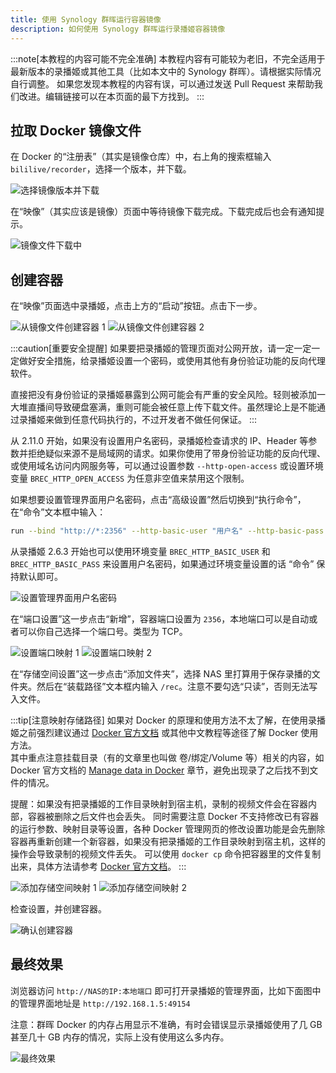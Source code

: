 ```yaml
---
title: 使用 Synology 群晖运行容器镜像
description: 如何使用 Synology 群晖运行录播姬容器镜像
---
```


:::note[本教程的内容可能不完全准确]
本教程内容有可能较为老旧，不完全适用于最新版本的录播姬或其他工具（比如本文中的 Synology 群晖）。请根据实际情况自行调整。
如果您发现本教程的内容有误，可以通过发送 Pull Request 来帮助我们改进。编辑链接可以在本页面的最下方找到。
:::

## 拉取 Docker 镜像文件

在 Docker 的“注册表”（其实是镜像仓库）中，右上角的搜索框输入 `bililive/recorder`，选择一个版本，并下载。

![选择镜像版本并下载](@assets/install-guides/user-install-docker-synology-1.png)

在“映像”（其实应该是镜像）页面中等待镜像下载完成。下载完成后也会有通知提示。

![镜像文件下载中](@assets/install-guides/user-install-docker-synology-2.png)

## 创建容器

在“映像”页面选中录播姬，点击上方的“启动”按钮。点击下一步。

![从镜像文件创建容器 1](@assets/install-guides/user-install-docker-synology-3.png)
![从镜像文件创建容器 2](@assets/install-guides/user-install-docker-synology-4.png)

:::caution[重要安全提醒]
如果要把录播姬的管理页面对公网开放，请一定一定一定做好安全措施，给录播姬设置一个密码，或使用其他有身份验证功能的反向代理软件。

直接把没有身份验证的录播姬暴露到公网可能会有严重的安全风险。轻则被添加一大堆直播间导致硬盘塞满，重则可能会被任意上传下载文件。虽然理论上是不能通过录播姬来做到任意代码执行的，不过开发者不做任何保证。
:::

从 2.11.0 开始，如果没有设置用户名密码，录播姬检查请求的 IP、Header 等参数并拒绝疑似来源不是局域网的请求。如果你使用了带身份验证功能的反向代理、或使用域名访问内网服务等，可以通过设置参数 `--http-open-access` 或设置环境变量 `BREC_HTTP_OPEN_ACCESS` 为任意非空值来禁用这个限制。

如果想要设置管理界面用户名密码，点击“高级设置”然后切换到“执行命令”，在“命令”文本框中输入：

```bash
run --bind "http://*:2356" --http-basic-user "用户名" --http-basic-pass "密码" /rec
```

从录播姬 2.6.3 开始也可以使用环境变量 `BREC_HTTP_BASIC_USER` 和 `BREC_HTTP_BASIC_PASS` 来设置用户名密码，如果通过环境变量设置的话 “命令” 保持默认即可。

![设置管理界面用户名密码](@assets/install-guides/user-install-docker-synology-b.png)

在“端口设置”这一步点击“新增”，容器端口设置为 `2356`，本地端口可以是自动或者可以你自己选择一个端口号。类型为 TCP。

![设置端口映射 1](@assets/install-guides/user-install-docker-synology-5.png)
![设置端口映射 2](@assets/install-guides/user-install-docker-synology-6.png)

在“存储空间设置”这一步点击“添加文件夹”，选择 NAS 里打算用于保存录播的文件夹。然后在“装载路径”文本框内输入 `/rec`。注意不要勾选“只读”，否则无法写入文件。

:::tip[注意映射存储路径]
如果对 Docker 的原理和使用方法不太了解，在使用录播姬之前强烈建议通过 [Docker 官方文档](https://docs.docker.com/get-started/) 或其他中文教程等途径了解 Docker 使用方法。  
其中重点注意挂载目录（有的文章里也叫做 卷/绑定/Volume 等）相关的内容，如 Docker 官方文档的 [Manage data in Docker](https://docs.docker.com/storage/) 章节，避免出现录了之后找不到文件的情况。

提醒：如果没有把录播姬的工作目录映射到宿主机，录制的视频文件会在容器内部，容器被删除之后文件也会丢失。
同时需要注意 Docker 不支持修改已有容器的运行参数、映射目录等设置，各种 Docker 管理网页的修改设置功能是会先删除容器再重新创建一个新容器，如果没有把录播姬的工作目录映射到宿主机，这样的操作会导致录制的视频文件丢失。
可以使用 `docker cp` 命令把容器里的文件复制出来，具体方法请参考 [Docker 官方文档](https://docs.docker.com/engine/reference/commandline/cp/)。
:::

![添加存储空间映射 1](@assets/install-guides/user-install-docker-synology-7.png)
![添加存储空间映射 2](@assets/install-guides/user-install-docker-synology-8.png)

检查设置，并创建容器。

![确认创建容器](@assets/install-guides/user-install-docker-synology-9.png)

## 最终效果

浏览器访问 `http://NAS的IP:本地端口` 即可打开录播姬的管理界面，比如下面图中的管理界面地址是 `http://192.168.1.5:49154`

注意：群晖 Docker 的内存占用显示不准确，有时会错误显示录播姬使用了几 GB 甚至几十 GB 内存的情况，实际上没有使用这么多内存。

![最终效果](@assets/install-guides/user-install-docker-synology-a.png)
